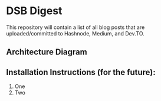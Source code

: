 # DSB Digest

This repository will contain a list of all blog posts that are uploaded/committed to Hashnode, Medium, and Dev.TO.

## Architecture Diagram

## Installation Instructions (for the future):

1. One
1. Two
